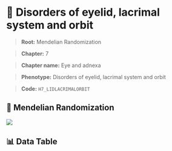 # 🧪 Disorders of eyelid, lacrimal system and orbit

> **Root:** Mendelian Randomization

> **Chapter:** 7  

> **Chapter name:** Eye and adnexa

> **Phenotype:** Disorders of eyelid, lacrimal system and orbit  

> **Code:** `H7_LIDLACRIMALORBIT`

## 🧬 Mendelian Randomization  

<img src="/MR/Figures/Forward/H7_LIDLACRIMALORBIT.png"/>

## 📊 Data Table

<CsvTableMRF src="/MR/Data/Forward/H7_LIDLACRIMALORBIT.csv"/>

